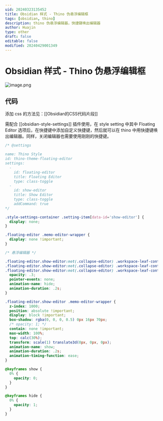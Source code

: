 ```yaml
---
uid: 20240323135452
title: Obsidian 样式 - Thino 伪悬浮编辑框
tags: [obsidian, thino]
description: thino 伪悬浮编辑器，快捷键唤出编辑器
author: Huajin
type: other
draft: false
editable: false
modified: 20240429001349
---
```


# Obsidian 样式 - Thino 伪悬浮编辑框

![image.png](https://cdn.pkmer.cn/images/20240323135714.png!pkmer)

## 代码

添加 css 的方法见：[[Obsidian的CSS代码片段]]

需配合 [[obsidian-style-settings]] 插件使用，在 style setting 中其中 Floating Editor 选项后，在快捷键中添加自定义快捷键，然后就可以在 thino 中用快捷键唤出编辑器。同样，关闭编辑器也需要使用刚刚的快捷键。

```css
/* @settings

name: Thino Style
id: thino-theme-floating-editor
settings:
  -
    id: floating-editor
    title: Floating Editor
    type: class-toggle
  -
    id: show-editor
    title: Show Editor
    type: class-toggle
    addCommand: true  
*/

.style-settings-container .setting-item[data-id='show-editor'] {
  display: none;
}

.floating-editor .memo-editor-wrapper {
  display: none !important;
}

/* 悬浮编辑器 */

.floating-editor.show-editor:not(.collapse-editor) .workspace-leaf-content[data-type="thino_view"] .section-header-container.memos-header-container,
.floating-editor.show-editor:not(.collapse-editor) .workspace-leaf-content[data-type="thino_view"] .memos-sidebar-wrapper,
.floating-editor.show-editor:not(.collapse-editor) .workspace-leaf-content[data-type="thino_view"] .memolist-wrapper {
  opacity: .3;
  pointer-events: none;
  animation-name: hide;
  animation-duration: .2s;
}

.floating-editor.show-editor .memo-editor-wrapper {
  z-index: 1000;
  position: absolute !important;
  display: block !important;
  box-shadow: rgba(0, 0, 0, 0.5) 0px 16px 70px;
  /* opacity: 1; */
  contain: none !important;
  max-width: 100%;
  top: calc(30%);
  transform: scale(1) translate3d(0px, 0px, 0px);
  animation-name: show;
  animation-duration: .2s;
  animation-timing-function: ease;
}

@keyframes show {
  0% {
    opacity: 0;
  }
}

@keyframes hide {
  0% {
    opacity: 1;
  }
}
```